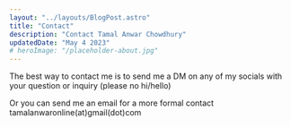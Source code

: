 ```yaml
---
layout: "../layouts/BlogPost.astro"
title: "Contact"
description: "Contact Tamal Anwar Chowdhury"
updatedDate: "May 4 2023"
# heroImage: "/placeholder-about.jpg"
---
```


The best way to contact me is to send me a DM on any of my socials with your question or inquiry (please no hi/hello)

Or you can send me an email for a more formal contact tamalanwaronline(at)gmail(dot)com

